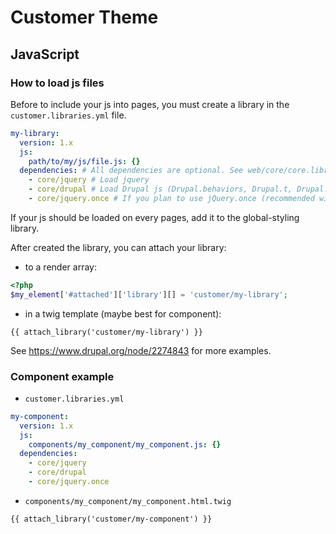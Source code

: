 # Customer Theme

## JavaScript

### How to load js files

Before to include your js into pages, you must create a library in the `customer.libraries.yml` file.

```yaml
my-library:
  version: 1.x
  js:
    path/to/my/js/file.js: {}
  dependencies: # All dependencies are optional. See web/core/core.libraries.yml for an example of what you can use.
    - core/jquery # Load jquery
    - core/drupal # Load Drupal js (Drupal.behaviors, Drupal.t, Drupal.url, etc...)
    - core/jquery.once # If you plan to use jQuery.once (recommended with behaviors)
```
If your js should be loaded on every pages, add it to the global-styling library.

After created the library, you can attach your library:
* to a render array:

```php
<?php
$my_element['#attached']['library'][] = 'customer/my-library';
```
* in a twig template (maybe best for component):

```twig
{{ attach_library('customer/my-library') }}
```

See https://www.drupal.org/node/2274843 for more examples.

### Component example

* `customer.libraries.yml`

```yaml
my-component:
  version: 1.x
  js:
    components/my_component/my_component.js: {}
  dependencies:
    - core/jquery
    - core/drupal
    - core/jquery.once
```
* `components/my_component/my_component.html.twig`

```twig
{{ attach_library('customer/my-component') }}
```

